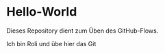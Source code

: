 # Hello-World
Dieses Repository dient zum Üben des GitHub-Flows.

Ich bin Roli und übe hier das Git
